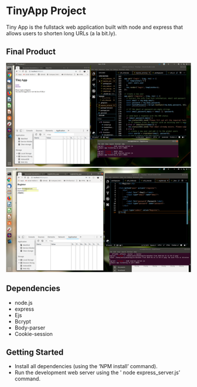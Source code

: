 # TinyApp Project

Tiny App is the fullstack web application built with node and express that allows users to shorten long URLs (a la bit.ly).

## Final Product

![Home page of my project](https://github.com/sogbdn/tiny_app/blob/master/docs/urls.png?raw=true)
![Register page of my project](https://github.com/sogbdn/tiny_app/blob/master/docs/register.png?raw=true)

## Dependencies

- node.js
- express
- Ejs
- Bcrypt
- Body-parser
- Cookie-session

## Getting Started

- Install all dependencies (using the ‘NPM install’ command).
- Run the development web server using the ' node express_server.js’ command.
